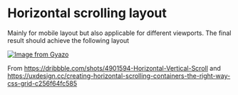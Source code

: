 # Horizontal scrolling layout

Mainly for mobile layout but also applicable for different viewports. The final result should achieve the following layout

[![Image from Gyazo](https://i.gyazo.com/c0a9111efbd85b1aee941aff3c814d53.gif)](https://gyazo.com/c0a9111efbd85b1aee941aff3c814d53)

From https://dribbble.com/shots/4901594-Horizontal-Vertical-Scroll
and https://uxdesign.cc/creating-horizontal-scrolling-containers-the-right-way-css-grid-c256f64fc585
